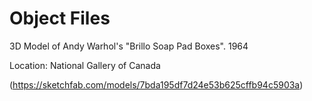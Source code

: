 # Object Files

3D Model of Andy Warhol's "Brillo Soap Pad Boxes". 1964

Location: National Gallery of Canada 

(https://sketchfab.com/models/7bda195df7d24e53b625cffb94c5903a)


